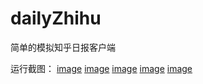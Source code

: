 # dailyZhihu
简单的模拟知乎日报客户端


运行截图：
[image](https://github.com/evil-clown/dailyZhihu/blob/master/Gif/1.gif)
[image](https://github.com/evil-clown/dailyZhihu/blob/master/Gif/2.gif)
[image](https://github.com/evil-clown/dailyZhihu/blob/master/Gif/3.gif)
[image](https://github.com/evil-clown/dailyZhihu/blob/master/Gif/4.gif)
[image](https://github.com/evil-clown/dailyZhihu/blob/master/Gif/5.gif)
